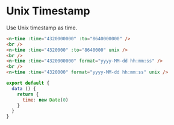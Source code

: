 # Unix Timestamp

Use Unix timestamp as time.

```html
<n-time :time="4320000000" :to="8640000000" />
<br />
<n-time :time="4320000" :to="8640000" unix />
<br />
<n-time :time="4320000000" format="yyyy-MM-dd hh:mm:ss" />
<br />
<n-time :time="4320000" format="yyyy-MM-dd hh:mm:ss" unix />
```

```js
export default {
  data () {
    return {
      time: new Date(0)
    }
  }
}
```
